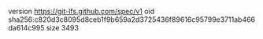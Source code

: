 version https://git-lfs.github.com/spec/v1
oid sha256:c820d3c8095d8ceb1f9b659a2d3725436f89616c95799e3711ab466da614c995
size 3493
